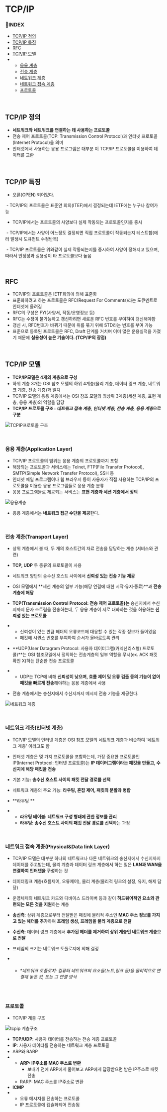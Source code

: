 <h1>TCP/IP</h1>

<h3>📌INDEX</h3>

- [TCP/IP 정의](#tcpip-정의)
-  [TCP/IP 특징](#tcpip-특징)
-  [RFC](#rfc)
-  [TCP/IP 모델](#tcpip-모델)
- - [응용 계층](#응용-계층application-layer)
  - [전송 계층](#전송-계층transport-layer)
  - [네트워크 계층](#네트워크-계층인터넷-계층)
  - [네트워크 접속 계층](#네트워크-접속-계층physicaldata-link-layer)
  - [프로토콜](#프로토콜)



<br>

<h2>TCP/IP 정의</h2>

- **네트워크와 네트워크를 연결하는 데 사용하는 프로토콜**
- 전송 제어 프로토콜(TCP: Transmission Control Protocol)과 인터넷 프로토콜(Internet Protocol)을 의미
- 인터넷에서 사용하는 응용 프로그램은 대부분 이 TCP/IP 프로토콜을 이용하여 데이터를 교환
<br>


<h2>TCP/IP 특징</h2>

- 오픈(OPEN) 되어있다.

​         - TCP/IP의 프로토콜은 표준안 회의(ITEF)에서 결정되는데 IETF에는 누구나 참여가능

- TCP/IP에서는 프로토콜의 사양보다 실제 작동되는 프로토콜인지를 중시

​          - TCP/IP에서는 사양이 어느정도 결정되면 직접 프로토콜이 작동되는지 테스트함(에러 발생시 도큐먼트 수정반복)

​           - TCP/IP 프로토콜은 위와같이 실제 작동되는지를 중시하여 사양이 정해지고 있으며, 따라서 안정성과 실용성이 타 프로토콜보다 높음


<br>
<h2>RFC</h2>

- TCP/IP의 프로토콜은 IETF회의에 의해 표준화
- 표준화하려고 하는 프로토콜은 RFC(Request For Comments)라는 도큐멘트로 인터넷에 올려짐
- RFC의 구성은 FYI(사양서, 작동/운영정보 등)
- RFC는 수정이 불가능하고 갱신하려면 새로운 RFC 번호를 부여햐여 갱신해야함
- 갱신 시, RFC번호가 바뀌기 때문에 위를 묶기 위해 STD라는 번호를 부여 가능
- 표준으로 등록된 프로토콜은 RFC, Draft 단계를 거치며 이미 많은 운용실적을 가졌기 때문에 **실용성이 높은 기술이다. (TCP/IP의 장점)**




<br>
<h2>TCP/IP 모델</h2>

- **TCP/IP모델은 4개의 계층으로 구성**
- 하위 계층 3개는 OSI 참조 모델의 하위 4계층(물리 계층, 데이터 링크 계층, 네트워크 계층, 전송 계층)과 일치
- TCP/IP 모델의 응용 계층에서는 OSI 참조 모델의 최상위 3계층(세션 계층, 표현 계층, 응용 계층)의 역할을 담당
- **TCP/IP 프로토콜 구조 : *네트워크 접속 계층, 인터넷 계층, 전송 계층, 응용 계층*으로 구분**

![TCPIP프로토콜 구조](https://user-images.githubusercontent.com/64996121/153196072-d37caced-7aa2-4220-9c6f-a2c5079ebbc3.PNG)


<br>
<h3>응용 계층(Application Layer)</h3>

- TCP/IP 프로토콜의 범위는 응용 계층의 프로토콜까지 포함
- 해당되는 프로토콜과 서비스에는 Telnet, FTP(File Transfer Protocol), SMTP(Simple Network Transfer Protocol), SSH 등
- 인터넷 메일 프로그램이나 웹 브라우저 등이 사용자가 직접 사용하는 TCP/IP의 프로토콜을 이용한 응용 프로그램들로 응용 계층 분류
- 응용 프로그램들로 제공되는 서비스는 **표현 계층과 세션 계층에서 정의**

![응용계층](https://user-images.githubusercontent.com/64996121/153196119-2498b068-d1df-4c87-8ea3-fbe06375a164.PNG)


- 응용 계층에서는 **네트워크 접근 수단을 제공**한다.


<br>
<h3>전송 계층(Transport Layer)</h3>

- 상위 계층에서 볼 때, 두 개의 호스트간의 자료 전송을 담당하는 계층 (서비스와 관련)
- **TCP, UDP** 두 종류의 프로토콜이 사용
- 네트워크 양단의 송수신 호스트 사이에서 **신뢰성 있는 전송 기능 제공**
- OSI 모델에서 **세션 계층의 일부 기능(해당 연결에 대한 시작·유지·종료)**과 **전송 계층에 해당**

- **TCP(Transmission Control Protocol: 전송 제어 프로토콜)는** 송신지에서 수신지까지 문자 스트림을 전송하는데, 두 응용 계층이 서로 대화하는 것을 허용하는 **신뢰성 있는 프로토콜**
- - 신뢰성이 있는 만큼 헤더의 오류코드에 대응할 수 있는 각종 정보가 들어있음
  - 패킷에 시퀀스 번호를 부여하여 순서가 올바르도록 관리

- **UDP(User Datagram Protocol: 사용자 데이터그램(커넥션리스형) 프로토콜)**는 OSI 참조모델에서 정의하는 전송계층의 일부 역할을 무시(ex. ACK 패킷 확인 X)하는 단순한 전송 프로토콜
- - UDP는 TCP에 비해 **신뢰성이 낮으며, 흐름 제어 및 오류 검출 등의 기능이 없어** **패킷을 빠르게 전송**해야하는 응용 계층에서 사용

- 전송 계층에서는 송신지에서 수신지까지 메시지 전송 기능을 제공한다.

![네트워크 계층](https://user-images.githubusercontent.com/64996121/153196144-310c315c-93df-4e38-87f5-a5c6b076c66c.PNG)

<br>
<h3>네트워크 계층(인터넷 계층)</h3>

- TCP/IP 모델의 인터넷 계층은 OSI 참조 모델의 네트워크 계층과 비슷하여 '네트워크 계층' 이라고도 함
- 인터넷 계층은 몇 가지 프로토콜을 포함하는데, 가장 중요한 프로토콜인 IP(Internet Protocol: 인터넷 프로토콜)는 **IP 데이터그램이라는 패킷을 만들고, 수신지에 해당 패킷을 전송**



- 기본 기능: **송수신 호스트 사이의 패킷 전달 경로를 선택**
- 네트워크 계층의 주요 기능: **라우팅, 혼잡 제어, 패킷의 분할과 병합**
- **라우팅 **
- - **라우팅 테이블: 네트워크 구성 형태에 관한 정보를 관리**
  - **라우팅: 송수신 호스트 사이의 패킷 전달 경로를 선택**하는 과정


<br>
<h3>네트워크 접속 계층(Physical&Data link Layer)</h3>

- TCP/IP 모델은 대부분 하나의 네트워크나 다른 네트워크의 송신지에서 수신지까지 데이터를 주고받는데, 물리 계층과 데이터 링크 계층에서 하는 일은 **LAN과 WAN을 연결하여 인터넷을 구성**하는 것

- 데이터링크 계층(흐름제어, 오류제어), 물리 계층(물리적 링크의 설정, 유지, 해제 담당)

- 운영체제의 네트워크 카드와 디바이스 드라이버 등과 같이 **하드웨어적인 요소와 관련되는 모든 것을 지원**하는 계층

- **송신측**: 상위 계층으로부터 전달받은 패킷에 물리적 주소인 **MAC 주소 정보를 가지고 있는 헤더를 추가**하여 **프레임 생성, 프레임을 물리 계층으로 전달**

- **수신측**: 데이터 링크 계층에서 **추가된 헤더를 제거하여 상위 계층인 네트워크 계층으로 전달**

- 프레임의 크기는 네트워크 토폴로지에 의해 결정

- - <h6>*네트워크 토폴로지:  컴퓨터 네트워크의 요소들(노트,링크 등)을 물리적으로 연결해 놓은 것, 또는 그 연결 방식</h6>


<br>
<h3>프로토콜</h3>

- TCP/IP 계층 구조

![tcpip 계층구조](https://user-images.githubusercontent.com/64996121/153196167-5cc0d901-cfa9-45fb-bf6e-3e6e1145a6dc.PNG)

- **TCP/UDP**: 사용자 데이터를 전송하는 전송 계층 프로토콜
- **IP**: 사용자 데이터를 전송하는 네트워크 계층 프로토콜
- ARP와 RARP 
- - **ARP: IP주소를 MAC 주소로 변환**
    -  보내기 전에 ARP에게 물어보고 ARP에게 답장받으면 받은 IP주소로 패킷 전송
  - RARP: MAC 주소를 IP주소로 변환
- **ICMP**
- - 오류 메시지를 전송하는 프로토콜
  - IP 프로토콜에 캡슐화되어 전송됨

   
